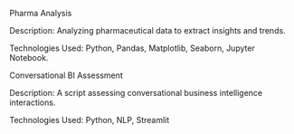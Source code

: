 Pharma Analysis

Description: Analyzing pharmaceutical data to extract insights and trends.

Technologies Used: Python, Pandas, Matplotlib, Seaborn, Jupyter Notebook.

 Conversational BI Assessment

Description: A script assessing conversational business intelligence interactions.

Technologies Used: Python, NLP, Streamlit




